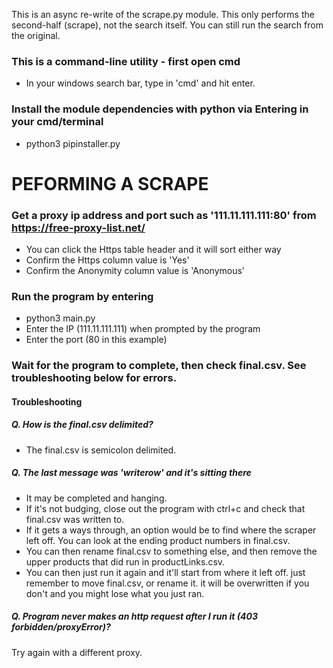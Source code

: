 This is an async re-write of the scrape.py module. This only performs the second-half (scrape), not the search itself. You can still run the search from the original.

### This is a command-line utility - first open cmd
- In your windows search bar, type in 'cmd' and hit enter.

### Install the module dependencies with python via Entering in your cmd/terminal
- python3 pipinstaller.py

# PEFORMING A SCRAPE
### Get a proxy ip address and port such as '111.11.111.111:80' from https://free-proxy-list.net/
- You can click the Https table header and it will sort either way
- Confirm the Https column value is 'Yes'
- Confirm the Anonymity column value is 'Anonymous'

### Run the program by entering
- python3 main.py
- Enter the IP (111.11.111.111) when prompted by the program
- Enter the port (80 in this example)

### Wait for the program to complete, then check final.csv. See troubleshooting below for errors.

#### Troubleshooting

##### Q. How is the final.csv delimited?
- The final.csv is semicolon delimited.

##### Q. The last message was 'writerow' and it's sitting there
- It may be completed and hanging. 
- If it's not budging, close out the program with ctrl+c and check that final.csv was written to.
- If it gets a ways through, an option would be to  find where the scraper left off. You can look at the ending product numbers in final.csv. 
- You can then rename final.csv to something else, and then remove the upper products that did run in productLinks.csv.
- You can then just run it again and it'll start from where it left off. just remember to move final.csv, or rename it. it will be overwritten if you don't and you might lose what you just ran.

##### Q. Program never makes an http request after I run it (403 forbidden/proxyError)? 
Try again with a different proxy.